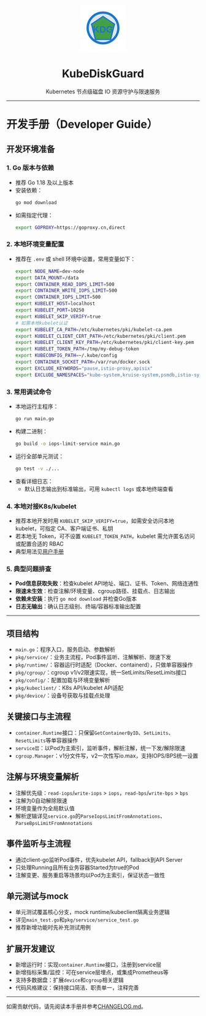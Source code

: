 <p align="center">
  <img src="./logo.svg" width="120" alt="KubeDiskGuard Logo"/>
</p>

<h1 align="center">KubeDiskGuard</h1>
<p align="center">Kubernetes 节点级磁盘 IO 资源守护与限速服务</p> 

---

# 开发手册（Developer Guide）

## 开发环境准备

### 1. Go 版本与依赖
- 推荐 Go 1.18 及以上版本
- 安装依赖：
  ```bash
  go mod download
  ```
- 如需指定代理：
  ```bash
  export GOPROXY=https://goproxy.cn,direct
  ```

### 2. 本地环境变量配置
- 推荐在 `.env` 或 shell 环境中设置，常用变量如下：
  ```bash
  export NODE_NAME=dev-node
  export DATA_MOUNT=/data
  export CONTAINER_READ_IOPS_LIMIT=500
  export CONTAINER_WRITE_IOPS_LIMIT=500
  export CONTAINER_IOPS_LIMIT=500
  export KUBELET_HOST=localhost
  export KUBELET_PORT=10250
  export KUBELET_SKIP_VERIFY=true
  # 如需本地kubelet认证
  export KUBELET_CA_PATH=/etc/kubernetes/pki/kubelet-ca.pem
  export KUBELET_CLIENT_CERT_PATH=/etc/kubernetes/pki/client.pem
  export KUBELET_CLIENT_KEY_PATH=/etc/kubernetes/pki/client-key.pem
  export KUBELET_TOKEN_PATH=/tmp/my-debug-token
  export KUBECONFIG_PATH=~/.kube/config
  export CONTAINER_SOCKET_PATH=/var/run/docker.sock
  export EXCLUDE_KEYWORDS="pause,istio-proxy,apisix"
  export EXCLUDE_NAMESPACES="kube-system,kruise-system,psmdb,istio-system,koordinator-system,kyverno"
  ```

### 3. 常用调试命令
- 本地运行主程序：
  ```bash
  go run main.go
  ```
- 构建二进制：
  ```bash
  go build -o iops-limit-service main.go
  ```
- 运行全部单元测试：
  ```bash
  go test -v ./...
  ```
- 查看详细日志：
  - 默认日志输出到标准输出，可用 `kubectl logs` 或本地终端查看

### 4. 本地对接K8s/kubelet
- 推荐本地开发时用 `KUBELET_SKIP_VERIFY=true`，如需安全访问本地 kubelet，可指定 CA、客户端证书、私钥
- 若本地无 Token，可不设置 `KUBELET_TOKEN_PATH`，kubelet 需允许匿名访问或配置合适的 RBAC
- 典型用法见[用户手册](./USER_GUIDE.md)

### 5. 典型问题排查
- **Pod信息获取失败**：检查kubelet API地址、端口、证书、Token、网络连通性
- **限速未生效**：检查注解/环境变量、cgroup路径、挂载点、日志输出
- **依赖未安装**：执行 `go mod download` 并检查Go版本
- **日志无输出**：确认日志级别、终端/容器标准输出配置

---

## 项目结构
- `main.go`：程序入口，服务启动、参数解析
- `pkg/service/`：业务主流程，Pod事件监听、注解解析、限速下发
- `pkg/runtime/`：容器运行时适配（Docker、containerd），只做单容器操作
- `pkg/cgroup/`：cgroup v1/v2限速实现，统一SetLimits/ResetLimits接口
- `pkg/config/`：配置加载与环境变量解析
- `pkg/kubeclient/`：K8s API/kubelet API适配
- `pkg/device/`：设备号获取与挂载点处理

## 关键接口与主流程
- `container.Runtime`接口：只保留`GetContainerByID`、`SetLimits`、`ResetLimits`等单容器操作
- `service层`：以Pod为主索引，监听事件，解析注解，统一下发/解除限速
- `cgroup.Manager`：v1分文件写，v2一次性写io.max，支持IOPS/BPS统一设置

## 注解与环境变量解析
- 注解优先级：`read-iops`/`write-iops` > `iops`，`read-bps`/`write-bps` > `bps`
- 注解为0自动解除限速
- 环境变量作为全局默认值
- 解析逻辑详见`service.go`的`ParseIopsLimitFromAnnotations`、`ParseBpsLimitFromAnnotations`

## 事件监听与主流程
- 通过client-go监听Pod事件，优先kubelet API，fallback到API Server
- 只处理Running且所有业务容器Started为true的Pod
- 注解变更、服务重启等场景均以Pod为主索引，保证状态一致性

## 单元测试与mock
- 单元测试覆盖核心分支，mock runtime/kubeclient隔离业务逻辑
- 详见`main_test.go`和`pkg/service/service_test.go`
- 推荐新增功能时先补充测试用例

## 扩展开发建议
- 新增运行时：实现`container.Runtime`接口，注册到service层
- 新增指标采集/监控：可在service层埋点，或集成Prometheus等
- 支持多数据盘：扩展`device`和`cgroup`相关逻辑
- 代码风格建议：保持接口简洁、职责单一，注释完善

---
如需贡献代码，请先阅读本手册并参考[CHANGELOG.md](./CHANGELOG.md)。 